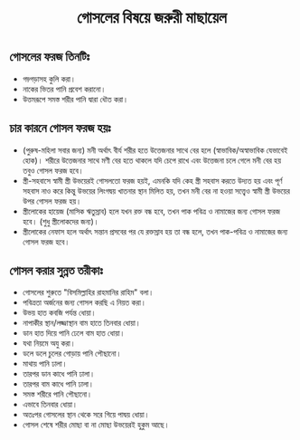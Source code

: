 <h1 align="center"> গোসলের বিষয়ে জরুরী মাছায়েল <h1/>

## গোসলের ফরজ তিনটিঃ
- গড়্গড়াসহ কুলি করা।
- নাকের ভিতর পানি প্রবেশ করানো।
- উত্তমরূপে সমস্ত শরীর পানি দ্বারা ধৌত করা।

## চার কারনে গোসল ফরজ হয়ঃ
- (পুরুষ-মহিলা সবার জন্য) মনী অর্থাৎ বীর্য শরীর হতে উত্তেজনার সাথে বের হলে (স্বাভাবিক/অস্বাভাবিক যেভাবেই হোক)। শরীরে উত্তেজনার সাথে মণী বের হতে থাকলে যদি চেপে রাখে এবং উত্তেজনা চলে গেলে মনী বের হয় তবুও গোসল ফরজ হবে।
- স্ত্রী-সহবাসে স্বামী স্ত্রী উভয়েরই গোসলতো ফরজ হয়ই, এমনকি যদি কেহ স্ত্রী সহবাস করতে উদ্যত হয় এবং পূর্ণ সহবাস নাও করে কিন্তু উভয়ের লিংগদ্বয় খাতনার স্থান মিলিত হয়, তখন মনী বের না হওয়া সত্ত্বেও স্বামী স্ত্রী উভয়ের উপর গোসল ফরজ হয়।
- স্ত্রীলোকের হায়েজ (মাসিক ঋতুস্রাব) হলে যখন রক্ত বন্ধ হবে, তখন পাক পবিত্র ও নামাজের জন্য গোসল ফরজ হবে। (শুধু স্ত্রীলোকদের জন্য)।
- স্ত্রীলোকের নেফাস হলে অর্থাৎ সন্তান প্রসবের পর যে রক্তস্রাব হয় তা বন্ধ হলে, তখন পাক-পবিত্র ও নামাজের জন্য গোসল ফরজ হবে।

## গোসল করার সুন্নত তরীকাঃ
- গোসলের শুরুতে "বিসমিল্লাহির রাহমানির রাহিম" বলা।
- পবিত্রতা অর্জনের জন্য গোসল করছি এ নিয়ত করা।
- উভয় হাত কবজি পর্যন্ত ধোয়া।
- নাপাকীর স্থান/লজ্জাস্থান বাম হাতে তিনবার ধোয়া।
- ডান হাত দিয়ে পানি ঢেলে বাম হাত ধোয়া।
- যথা নিয়মে অযু করা।
- ডলে ডলে চুলের গোড়ায় পানি পৌছানো।
- মাথায় পানি ঢালা।
- তারপর ডান কাধে পানি ঢালা।
- তারপর বাম কাধে পানি ঢালা।
- সমস্ত শরীরে পানি পৌছানো।
- এভাবে তিনবার ধোয়া।
- অতঃপর গোসলের স্থান থেকে সরে গিয়ে পাদ্বয় ধোয়া।
- গোসল শেষে শরীর মোছা বা না মোছা উভয়েরই হুকুম আছে।

